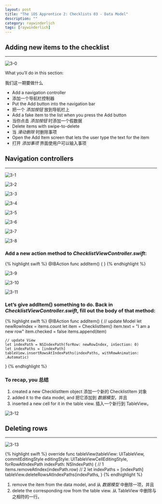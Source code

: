 ```yaml
---
layout: post
title: "The iOS Apprentice 2: Checklists 03 - Data Model"
description: ""
category: raywinderlich
tags: [raywinderlich]
---
```



## Adding new items to the checklist
---

![3-0](/assets/images/The_iOS_Apprentice/Checklists/3-0.png)

What you’ll do in this section:

我们这一期要做什么

* Add a navigation controller
* 添加一个导航栏控制器
* Put the Add button into the navigation bar
* 把一个 *添加按钮* 放到导航栏上
* Add a fake item to the list when you press the Add button
* 当你点击 *添加按钮* 时添加一个假数据
* Delete items with swipe-to-delete
* 当 *滑动删除* 时删除事项
* Open the Add Item screen that lets the user type the text for the item
* 打开 *添加事项* 界面使用户可以输入事项

## Navigation controllers
---

![3-1](/assets/images/The_iOS_Apprentice/Checklists/3-1.png)

![3-2](/assets/images/The_iOS_Apprentice/Checklists/3-2.png)

![3-3](/assets/images/The_iOS_Apprentice/Checklists/3-3.png)

![3-4](/assets/images/The_iOS_Apprentice/Checklists/3-4.png)

![3-5](/assets/images/The_iOS_Apprentice/Checklists/3-5.png)

![3-6](/assets/images/The_iOS_Apprentice/Checklists/3-6.png)

![3-7](/assets/images/The_iOS_Apprentice/Checklists/3-7.png)

![3-8](/assets/images/The_iOS_Apprentice/Checklists/3-8.png)

### Add a new action method to *ChecklistViewController.swift*:

{% highlight swift %}
@IBAction func addItem() {
}
{% endhighlight %}

![3-9](/assets/images/The_iOS_Apprentice/Checklists/3-9.png)

![3-10](/assets/images/The_iOS_Apprentice/Checklists/3-10.png)

![3-11](/assets/images/The_iOS_Apprentice/Checklists/3-11.png)

### Let’s give **addItem()** something to do. Back in *ChecklistViewController.swift*, fill out the body of that method:

{% highlight swift %}
@IBAction func addItem() {
    // update Model
    let newRowIndex = items.count
    let item = ChecklistItem()
    item.text = "I am a new row"
    item.checked = false
    items.append(item)
    
    // update View
    let indexPath = NSIndexPath(forRow: newRowIndex, inSection: 0)
    let indexPaths = [indexPath] 
    tableView.insertRowsAtIndexPaths(indexPaths, withRowAnimation: .Automatic)
}
{% endhighlight %}

### To recap, you 总结

1. created a new ChecklistItem object 添加一个新的 ChecklistItem 对象
1. added it to the data model, and 把它添加到 *数据模型*，并且
1. inserted a new cell for it in the table view. 插入一个新行到 TableView。

![3-12](/assets/images/The_iOS_Apprentice/Checklists/3-12.png)

## Deleting rows
---

![3-13](/assets/images/The_iOS_Apprentice/Checklists/3-13.png)

{% highlight swift %}
override func tableView(tableView: UITableView,
commitEditingStyle editingStyle: UITableViewCellEditingStyle, forRowAtIndexPath indexPath: NSIndexPath) {
    // 1
    items.removeAtIndex(indexPath.row)
    // 2
    let indexPaths = [indexPath] tableView.deleteRowsAtIndexPaths(indexPaths,
}
{% endhighlight %}


1. remove the item from the data model, and 从 *数据模型* 中删除一项，并且
1. delete the corresponding row from the table view. 从 TableView 中删除与之相符的一行。
